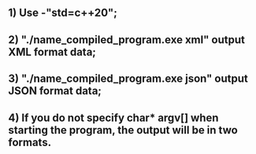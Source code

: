 
## 1) Use -"std=c++20";

## 2) "./name_compiled_program.exe xml" output XML format data;

## 3) "./name_compiled_program.exe json" output JSON format data;

## 4) If you do not specify char* argv[] when starting the program, the output will be in two formats.
